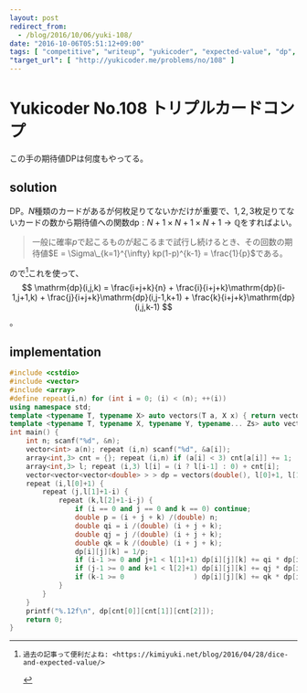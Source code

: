 ```yaml
---
layout: post
redirect_from:
  - /blog/2016/10/06/yuki-108/
date: "2016-10-06T05:51:12+09:00"
tags: [ "competitive", "writeup", "yukicoder", "expected-value", "dp", "probability" ]
"target_url": [ "http://yukicoder.me/problems/no/108" ]
---
```


# Yukicoder No.108 トリプルカードコンプ

この手の期待値DPは何度もやってる。

## solution

DP。$N$種類のカードがあるが何枚足りてないかだけが重要で、$1,2,3$枚足りてないカードの数から期待値への関数$\mathrm{dp} : N+1 \times N+1 \times N+1 \to \mathbb{Q}$をすればよい。

>   一般に確率$p$で起こるものが起こるまで試行し続けるとき、その回数の期待値$E = \Sigma\_{k=1}^{\infty} kp(1-p)^{k-1} = \frac{1}{p}$である。

ので[^1]これを使って、$$ \mathrm{dp}(i,j,k) = \frac{i+j+k}{n} + \frac{i}{i+j+k}\mathrm{dp}(i-1,j+1,k) + \frac{j}{i+j+k}\mathrm{dp}(i,j-1,k+1) + \frac{k}{i+j+k}\mathrm{dp}(i,j,k-1) $$。

## implementation

``` c++
#include <cstdio>
#include <vector>
#include <array>
#define repeat(i,n) for (int i = 0; (i) < (n); ++(i))
using namespace std;
template <typename T, typename X> auto vectors(T a, X x) { return vector<T>(x, a); }
template <typename T, typename X, typename Y, typename... Zs> auto vectors(T a, X x, Y y, Zs... zs) { auto cont = vectors(a, y, zs...); return vector<decltype(cont)>(x, cont); }
int main() {
    int n; scanf("%d", &n);
    vector<int> a(n); repeat (i,n) scanf("%d", &a[i]);
    array<int,3> cnt = {}; repeat (i,n) if (a[i] < 3) cnt[a[i]] += 1;
    array<int,3> l; repeat (i,3) l[i] = (i ? l[i-1] : 0) + cnt[i];
    vector<vector<vector<double> > > dp = vectors(double(), l[0]+1, l[1]+1, l[2]+1);
    repeat (i,l[0]+1) {
        repeat (j,l[1]+1-i) {
            repeat (k,l[2]+1-i-j) {
                if (i == 0 and j == 0 and k == 0) continue;
                double p = (i + j + k) /(double) n;
                double qi = i /(double) (i + j + k);
                double qj = j /(double) (i + j + k);
                double qk = k /(double) (i + j + k);
                dp[i][j][k] = 1/p;
                if (i-1 >= 0 and j+1 < l[1]+1) dp[i][j][k] += qi * dp[i-1][j+1][k];
                if (j-1 >= 0 and k+1 < l[2]+1) dp[i][j][k] += qj * dp[i][j-1][k+1];
                if (k-1 >= 0                 ) dp[i][j][k] += qk * dp[i][j][k-1];
            }
        }
    }
    printf("%.12f\n", dp[cnt[0]][cnt[1]][cnt[2]]);
    return 0;
}
```

[^1]:    過去の記事って便利だよね: <https://kimiyuki.net/blog/2016/04/28/dice-and-expected-value/>

